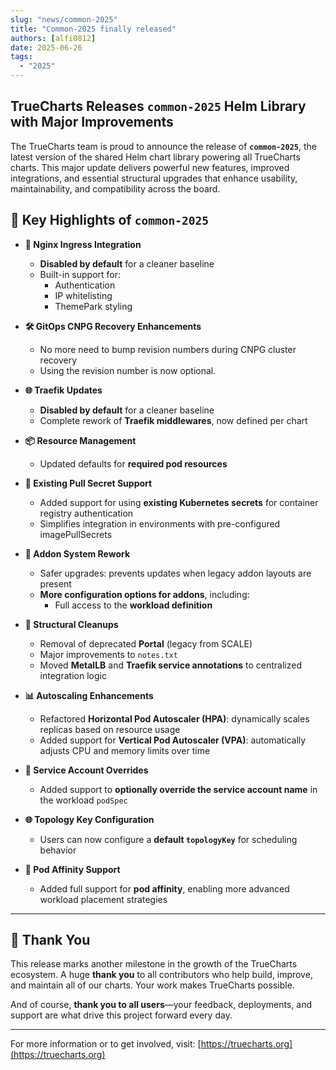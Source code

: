 ```yaml
---
slug: "news/common-2025"
title: "Common-2025 finally released"
authors: [alfi0812]
date: 2025-06-26
tags:
  - "2025"
---
```


## TrueCharts Releases `common-2025` Helm Library with Major Improvements

The TrueCharts team is proud to announce the release of **`common-2025`**, the latest version of the shared Helm chart library powering all TrueCharts charts. This major update delivers powerful new features, improved integrations, and essential structural upgrades that enhance usability, maintainability, and compatibility across the board.

## 🚀 Key Highlights of `common-2025`

- **🔐 Nginx Ingress Integration**
  - **Disabled by default** for a cleaner baseline
  - Built-in support for:
    - Authentication
    - IP whitelisting
    - ThemePark styling

- **🛠 GitOps CNPG Recovery Enhancements**
  - No more need to bump revision numbers during CNPG cluster recovery
  - Using the revision number is now optional.

- **🌐 Traefik Updates**
  - **Disabled by default** for a cleaner baseline
  - Complete rework of **Traefik middlewares**, now defined per chart

- **📦 Resource Management**
  - Updated defaults for **required pod resources**

- **🔑 Existing Pull Secret Support**
  - Added support for using **existing Kubernetes secrets** for container registry authentication
  - Simplifies integration in environments with pre-configured imagePullSecrets

- **🧩 Addon System Rework**
  - Safer upgrades: prevents updates when legacy addon layouts are present
  - **More configuration options for addons**, including:
    - Full access to the **workload definition**

- **📁 Structural Cleanups**
  - Removal of deprecated **Portal** (legacy from SCALE)
  - Major improvements to `notes.txt`
  - Moved **MetalLB** and **Traefik service annotations** to centralized integration logic

- **📊 Autoscaling Enhancements**
  - Refactored **Horizontal Pod Autoscaler (HPA)**: dynamically scales replicas based on resource usage
  - Added support for **Vertical Pod Autoscaler (VPA)**: automatically adjusts CPU and memory limits over time

- **👤 Service Account Overrides**
  - Added support to **optionally override the service account name** in the workload `podSpec`

- **🌐 Topology Key Configuration**
  - Users can now configure a **default `topologyKey`** for scheduling behavior

- **📌 Pod Affinity Support**
  - Added full support for **pod affinity**, enabling more advanced workload placement strategies

---

## 🙏 Thank You

This release marks another milestone in the growth of the TrueCharts ecosystem. A huge **thank you** to all contributors who help build, improve, and maintain all of our charts. Your work makes TrueCharts possible.

And of course, **thank you to all users**—your feedback, deployments, and support are what drive this project forward every day.

---

For more information or to get involved, visit: [https://truecharts.org](https://truecharts.org)
